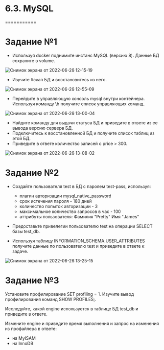 # 6.3. MySQL
===========

# Задание №1

- Используя docker поднимите инстанс MySQL (версию 8). Данные БД сохраните в volume.

![Снимок экрана от 2022-06-26 12-15-19](https://user-images.githubusercontent.com/93032289/175807951-a9d872e4-98a6-45d3-a1ae-2009fb0b6b2a.png)

- Изучите бэкап БД и восстановитесь из него.

![Снимок экрана от 2022-06-26 12-55-09](https://user-images.githubusercontent.com/93032289/175808926-4e3f7824-cb5e-4ba8-84eb-db221e5c4ad4.png)

- Перейдите в управляющую консоль mysql внутри контейнера. Используя команду \h получите список управляющих команд.

![Снимок экрана от 2022-06-26 13-00-04](https://user-images.githubusercontent.com/93032289/175809049-d8a04789-ea4a-43e2-8e76-4de005d1a1c8.png)

- Найдите команду для выдачи статуса БД и приведите в ответе из ее вывода версию сервера БД. 
- Подключитесь к восстановленной БД и получите список таблиц из этой БД.
- Приведите в ответе количество записей с price > 300.

![Снимок экрана от 2022-06-26 13-08-02](https://user-images.githubusercontent.com/93032289/175809348-d12882f1-ef74-4d3d-ab6b-98129cf23848.png)

# Задание №2

- Создайте пользователя test в БД c паролем test-pass, используя:

   - плагин авторизации mysql_native_password
   - срок истечения пароля - 180 дней
   - количество попыток авторизации - 3
   - максимальное количество запросов в час - 100
   - аттрибуты пользователя:
         Фамилия "Pretty"
         Имя "James"
         
- Предоставьте привелегии пользователю test на операции SELECT базы test_db.
- Используя таблицу INFORMATION_SCHEMA.USER_ATTRIBUTES получите данные по пользователю test и приведите в ответе к задаче.

![Снимок экрана от 2022-06-26 13-25-15](https://user-images.githubusercontent.com/93032289/175809883-01b8d1a5-5aa2-47a3-b360-cc385230bdfd.png)

# Задание №3

Установите профилирование SET profiling = 1. Изучите вывод профилирования команд SHOW PROFILES;.

Исследуйте, какой engine используется в таблице БД test_db и приведите в ответе.

Измените engine и приведите время выполнения и запрос на изменения из профайлера в ответе:

   - на MyISAM
   - на InnoDB




